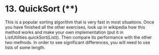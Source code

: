 # 13. QuickSort (**)
This is a popular sorting algorithm that is very fast in most 
situations. Once you have finished all the other exercises,
look up in wikipedia how this method works and make your own 
implementation (put it in ListUtilities.quickSort(List)).
Then compare its performance with the other two methods. In order 
to see significant differences, you will need to
use lists of some length.
